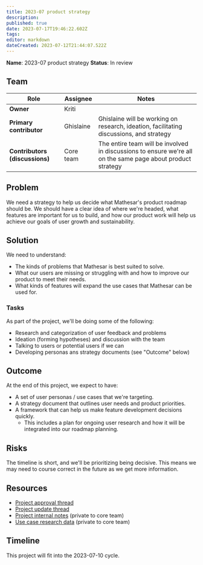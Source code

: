 ```yaml
---
title: 2023-07 product strategy
description: 
published: true
date: 2023-07-17T19:46:22.602Z
tags: 
editor: markdown
dateCreated: 2023-07-12T21:44:07.522Z
---
```


**Name**: 2023-07 product strategy
**Status**: In review 

## Team

| Role | Assignee | Notes |
|-|-|-|
| **Owner** | Kriti | |
| **Primary contributor** | Ghislaine | Ghislaine will be working on research, ideation, facilitating discussions, and strategy |
| **Contributors (discussions)** | Core team | The entire team will be involved in discussions to ensure we're all on the same page about product strategy |

## Problem
We need a strategy to help us decide what Mathesar's product roadmap should be. We should have a clear idea of where we're headed, what features are important for us to build, and how our product work will help us achieve our goals of user growth and sustainability.

## Solution
We need to understand:
- The kinds of problems that Mathesar is best suited to solve.
- What our users are missing or struggling with and how to improve our product to meet their needs.
- What kinds of features will expand the use cases that Mathesar can be used for.

### Tasks
As part of the project, we'll be doing some of the following:
- Research and categorization of user feedback and problems
- Ideation (forming hypotheses) and discussion with the team
- Talking to users or potential users if we can
- Developing personas ans strategy documents (see "Outcome" below)

## Outcome
At the end of this project, we expect to have:
- A set of user personas / use cases that we're targeting.
- A strategy document that outlines user needs and product priorities.
- A framework that can help us make feature development decisions quickly.
  - This includes a plan for ongoing user research and how it will be integrated into our roadmap planning.

## Risks
The timeline is short, and we'll be prioritizing being decisive. This means we may need to course correct in the future as we get more information.

## Resources
- [Project approval thread](https://groups.google.com/a/mathesar.org/g/mathesar-developers/c/b7FlFSDH7Z8/m/nHmLvaADAAAJ)
- [Project update thread](https://groups.google.com/a/mathesar.org/g/mathesar-developers/c/wGIj3Yfh7us/m/0SyW5gtWAAAJ)
- [Project internal notes](https://hackmd.io/Ys9xfGZBTK-OaSCTrKPxNw?view) (private to core team)
- [Use case research data](https://internal.mathesar.org/db/mathesar_tables/14/) (private to core team)

## Timeline
This project will fit into the 2023-07-10 cycle.
